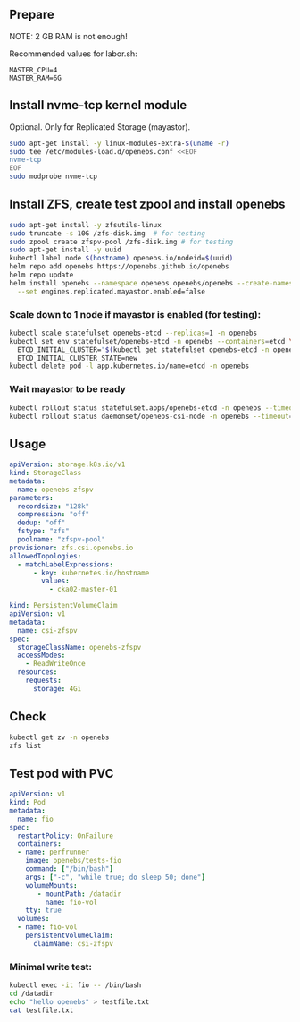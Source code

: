 ## Prepare

NOTE: 2 GB RAM is not enough!

Recommended values for labor.sh:
```
MASTER_CPU=4
MASTER_RAM=6G
```

## Install nvme-tcp kernel module

Optional. Only for Replicated Storage (mayastor).

```sh
sudo apt-get install -y linux-modules-extra-$(uname -r)
sudo tee /etc/modules-load.d/openebs.conf <<EOF
nvme-tcp
EOF
sudo modprobe nvme-tcp
```

## Install ZFS, create test zpool and install openebs 

```sh
sudo apt-get install -y zfsutils-linux
sudo truncate -s 10G /zfs-disk.img  # for testing
sudo zpool create zfspv-pool /zfs-disk.img # for testing
sudo apt-get install -y uuid
kubectl label node $(hostname) openebs.io/nodeid=$(uuid)
helm repo add openebs https://openebs.github.io/openebs
helm repo update
helm install openebs --namespace openebs openebs/openebs --create-namespace \
  --set engines.replicated.mayastor.enabled=false
```

### Scale down to 1 node if mayastor is enabled (for testing):

```sh
kubectl scale statefulset openebs-etcd --replicas=1 -n openebs
kubectl set env statefulset/openebs-etcd -n openebs --containers=etcd \
  ETCD_INITIAL_CLUSTER="$(kubectl get statefulset openebs-etcd -n openebs -o jsonpath='{.spec.template.spec.containers[?(@.name=="etcd")].env[?(@.name=="ETCD_INITIAL_CLUSTER")].value}' | cut -d, -f1)" \
  ETCD_INITIAL_CLUSTER_STATE=new
kubectl delete pod -l app.kubernetes.io/name=etcd -n openebs
```

### Wait mayastor to be ready

```sh
kubectl rollout status statefulset.apps/openebs-etcd -n openebs --timeout=3m
kubectl rollout status daemonset/openebs-csi-node -n openebs --timeout=3m # if not deleted
```

## Usage

```yaml
apiVersion: storage.k8s.io/v1
kind: StorageClass
metadata:
  name: openebs-zfspv
parameters:
  recordsize: "128k"
  compression: "off"
  dedup: "off"
  fstype: "zfs"
  poolname: "zfspv-pool"
provisioner: zfs.csi.openebs.io
allowedTopologies:
  - matchLabelExpressions:
      - key: kubernetes.io/hostname
        values:
          - cka02-master-01
```

```yaml
kind: PersistentVolumeClaim
apiVersion: v1
metadata:
  name: csi-zfspv
spec:
  storageClassName: openebs-zfspv
  accessModes:
    - ReadWriteOnce
  resources:
    requests:
      storage: 4Gi
```

## Check

```sh
kubectl get zv -n openebs
zfs list
```

## Test pod with PVC

```yaml
apiVersion: v1
kind: Pod
metadata:
  name: fio
spec:
  restartPolicy: OnFailure
  containers:
  - name: perfrunner
    image: openebs/tests-fio
    command: ["/bin/bash"]
    args: ["-c", "while true; do sleep 50; done"]
    volumeMounts:
       - mountPath: /datadir
         name: fio-vol
    tty: true
  volumes:
  - name: fio-vol
    persistentVolumeClaim:
      claimName: csi-zfspv
```

### Minimal write test:

```sh
kubectl exec -it fio -- /bin/bash
cd /datadir
echo "hello openebs" > testfile.txt
cat testfile.txt
```
